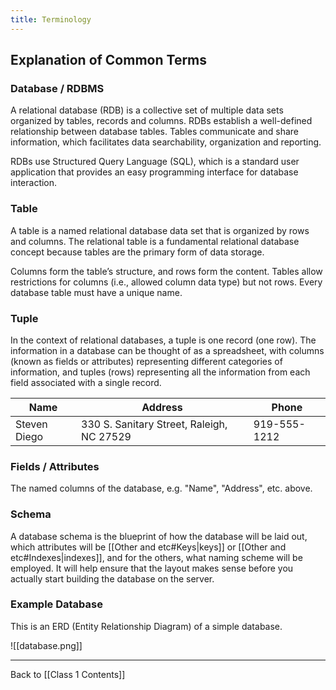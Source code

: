 ```yaml
---
title: Terminology
---
```

## Explanation of Common Terms

### Database / RDBMS
A relational database (RDB) is a collective set of multiple data sets organized by tables, records and columns. RDBs establish a well-defined relationship between database tables. Tables communicate and share information, which facilitates data searchability, organization and reporting.

RDBs use Structured Query Language (SQL), which is a standard user application that provides an easy programming interface for database interaction.

### Table
A table is a named relational database data set that is organized by rows and columns. The relational table is a fundamental relational database concept because tables are the primary form of data storage.

Columns form the table’s structure, and rows form the content. Tables allow restrictions for columns (i.e., allowed column data type) but not rows. Every database table must have a unique name.

### Tuple
In the context of relational databases, a tuple is one record (one row). The information in a database can be thought of as a spreadsheet, with columns (known as fields or attributes) representing different categories of information, and tuples (rows) representing all the information from each field associated with a single record.

| Name | Address | Phone |
| ---- | ---- | ---- |
| Steven Diego | 330 S. Sanitary Street, Raleigh, NC 27529 | 919-555-1212 |
### Fields / Attributes

The named columns of the database, e.g. "Name", "Address", etc. above.

### Schema

A database schema is the blueprint of how the database will be laid out, which attributes will be [[Other and etc#Keys|keys]] or [[Other and etc#Indexes|indexes]], and for the others, what naming scheme will be employed. It will help ensure that the layout makes sense before you actually start building the database on the server.

### Example Database

This is an ERD (Entity Relationship Diagram) of a simple database.

![[database.png]]

---

Back to [[Class 1 Contents]]
